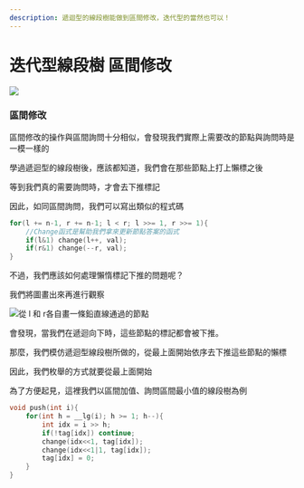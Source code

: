 ```yaml
---
description: 遞迴型的線段樹能做到區間修改，迭代型的當然也可以！
---
```


# 迭代型線段樹 區間修改

![](../../.gitbook/assets/zkw\_query.png)

### 區間修改

區間修改的操作與區間詢問十分相似，會發現我們實際上需要改的節點與詢問時是一模一樣的

學過遞迴型的線段樹後，應該都知道，我們會在那些節點上打上懶標之後

等到我們真的需要詢問時，才會去下推標記

因此，如同區間詢問，我們可以寫出類似的程式碼

```cpp
for(l += n-1, r += n-1; l < r; l >>= 1, r >>= 1){
    //Change函式是幫助我們拿來更新節點答案的函式
    if(l&1) change(l++, val);
    if(r&1) change(--r, val);
}
```

不過，我們應該如何處理懶惰標記下推的問題呢？

我們將圖畫出來再進行觀察

![從 l 和 r各自畫一條鉛直線通過的節點](../../.gitbook/assets/zkw\_range\_update.png)

會發現，當我們在遞迴向下時，這些節點的標記都會被下推。

那麼，我們模仿遞迴型線段樹所做的，從最上面開始依序去下推這些節點的懶標

因此，我們枚舉的方式就要從最上面開始

為了方便起見，這裡我們以區間加值、詢問區間最小值的線段樹為例

```cpp
void push(int i){
    for(int h = __lg(i); h >= 1; h--){
        int idx = i >> h;
        if(!tag[idx]) continue;
        change(idx<<1, tag[idx]);
        change(idx<<1|1, tag[idx]);
        tag[idx] = 0;
    }
}


```
